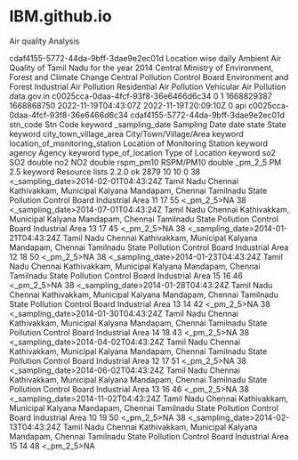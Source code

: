 # IBM.github.io
Air quality Analysis
<?xml version="1.0"?>
  <result>
    <index_name>cdaf4155-5772-44da-9bff-3dae9e2ec01d</index_name>
    <title>Location wise daily Ambient Air Quality of Tamil Nadu for the year 2014</title>
    <desc>Location wise daily Ambient Air Quality of Tamil Nadu for the year 2014</desc>
    <org_type>Central</org_type>
    <org>
      <item>Ministry of Environment, Forest and Climate Change</item>
      <item>Central Pollution Control Board</item>
    </org>
    <sector>
      <item>Environment and Forest</item>
      <item>Industrial Air Pollution</item>
      <item>Residential Air Pollution</item>
      <item>Vehicular Air Pollution</item>
    </sector>
    <source>data.gov.in</source>
    <catalog_uuid>c0025cca-0daa-4fcf-93f8-36e6466d6c34</catalog_uuid>
    <visualizable>0</visualizable>
    <active>1</active>
    <created>1668829387</created>
    <updated>1668868750</updated>
    <created_date>2022-11-19T04:43:07Z</created_date>
    <updated_date>2022-11-19T20:09:10Z</updated_date>
    <external_ws>0</external_ws>
    <external_ws_url/>
    <target_bucket>
      <index>api</index>
      <type>c0025cca-0daa-4fcf-93f8-36e6466d6c34</type>
      <field>cdaf4155-5772-44da-9bff-3dae9e2ec01d</field>
    </target_bucket>
    <field>
      <item>
        <id>stn_code</id>
        <name>Stn Code</name>
        <type>keyword</type>
      </item>
      <item>
        <id>_sampling_date</id>
        <name>Sampling Date</name>
        <type>date</type>
      </item>
      <item>
        <id>state</id>
        <name>State</name>
        <type>keyword</type>
      </item>
      <item>
        <id>city_town_village_area</id>
        <name>City/Town/Village/Area</name>
        <type>keyword</type>
      </item>
      <item>
        <id>location_of_monitoring_station</id>
        <name>Location of Monitoring Station</name>
        <type>keyword</type>
      </item>
      <item>
        <id>agency</id>
        <name>Agency</name>
        <type>keyword</type>
      </item>
      <item>
        <id>type_of_location</id>
        <name>Type of Location</name>
        <type>keyword</type>
      </item>
      <item>
        <id>so2</id>
        <name>SO2</name>
        <type>double</type>
      </item>
      <item>
        <id>no2</id>
        <name>NO2</name>
        <type>double</type>
      </item>
      <item>
        <id>rspm_pm10</id>
        <name>RSPM/PM10</name>
        <type>double</type>
      </item>
      <item>
        <id>_pm_2_5</id>
        <name>PM 2.5</name>
        <type>keyword</type>
      </item>
    </field>
    <message>Resource lists</message>
    <version>2.2.0</version>
    <status>ok</status>
    <total>2879</total>
    <count>10</count>
    <limit>10</limit>
    <offset>0</offset>
    <records>
      <item>
        <stn_code>38</stn_code>
        <_sampling_date>2014-02-01T04:43:24Z</_sampling_date>
        <state>Tamil Nadu</state>
        <city_town_village_area>Chennai</city_town_village_area>
        <location_of_monitoring_station>Kathivakkam, Municipal Kalyana Mandapam, Chennai</location_of_monitoring_station>
        <agency>Tamilnadu State Pollution Control Board</agency>
        <type_of_location>Industrial Area</type_of_location>
        <so2>11</so2>
        <no2>17</no2>
        <rspm_pm10>55</rspm_pm10>
        <_pm_2_5>NA</_pm_2_5>
      </item>
      <item>
        <stn_code>38</stn_code>
        <_sampling_date>2014-07-01T04:43:24Z</_sampling_date>
        <state>Tamil Nadu</state>
        <city_town_village_area>Chennai</city_town_village_area>
        <location_of_monitoring_station>Kathivakkam, Municipal Kalyana Mandapam, Chennai</location_of_monitoring_station>
        <agency>Tamilnadu State Pollution Control Board</agency>
        <type_of_location>Industrial Area</type_of_location>
        <so2>13</so2>
        <no2>17</no2>
        <rspm_pm10>45</rspm_pm10>
        <_pm_2_5>NA</_pm_2_5>
      </item>
      <item>
        <stn_code>38</stn_code>
        <_sampling_date>2014-01-21T04:43:24Z</_sampling_date>
        <state>Tamil Nadu</state>
        <city_town_village_area>Chennai</city_town_village_area>
        <location_of_monitoring_station>Kathivakkam, Municipal Kalyana Mandapam, Chennai</location_of_monitoring_station>
        <agency>Tamilnadu State Pollution Control Board</agency>
        <type_of_location>Industrial Area</type_of_location>
        <so2>12</so2>
        <no2>18</no2>
        <rspm_pm10>50</rspm_pm10>
        <_pm_2_5>NA</_pm_2_5>
      </item>
      <item>
        <stn_code>38</stn_code>
        <_sampling_date>2014-01-23T04:43:24Z</_sampling_date>
        <state>Tamil Nadu</state>
        <city_town_village_area>Chennai</city_town_village_area>
        <location_of_monitoring_station>Kathivakkam, Municipal Kalyana Mandapam, Chennai</location_of_monitoring_station>
        <agency>Tamilnadu State Pollution Control Board</agency>
        <type_of_location>Industrial Area</type_of_location>
        <so2>15</so2>
        <no2>16</no2>
        <rspm_pm10>46</rspm_pm10>
        <_pm_2_5>NA</_pm_2_5>
      </item>
      <item>
        <stn_code>38</stn_code>
        <_sampling_date>2014-01-28T04:43:24Z</_sampling_date>
        <state>Tamil Nadu</state>
        <city_town_village_area>Chennai</city_town_village_area>
        <location_of_monitoring_station>Kathivakkam, Municipal Kalyana Mandapam, Chennai</location_of_monitoring_station>
        <agency>Tamilnadu State Pollution Control Board</agency>
        <type_of_location>Industrial Area</type_of_location>
        <so2>13</so2>
        <no2>14</no2>
        <rspm_pm10>42</rspm_pm10>
        <_pm_2_5>NA</_pm_2_5>
      </item>
      <item>
        <stn_code>38</stn_code>
        <_sampling_date>2014-01-30T04:43:24Z</_sampling_date>
        <state>Tamil Nadu</state>
        <city_town_village_area>Chennai</city_town_village_area>
        <location_of_monitoring_station>Kathivakkam, Municipal Kalyana Mandapam, Chennai</location_of_monitoring_station>
        <agency>Tamilnadu State Pollution Control Board</agency>
        <type_of_location>Industrial Area</type_of_location>
        <so2>14</so2>
        <no2>18</no2>
        <rspm_pm10>43</rspm_pm10>
        <_pm_2_5>NA</_pm_2_5>
      </item>
      <item>
        <stn_code>38</stn_code>
        <_sampling_date>2014-04-02T04:43:24Z</_sampling_date>
        <state>Tamil Nadu</state>
        <city_town_village_area>Chennai</city_town_village_area>
        <location_of_monitoring_station>Kathivakkam, Municipal Kalyana Mandapam, Chennai</location_of_monitoring_station>
        <agency>Tamilnadu State Pollution Control Board</agency>
        <type_of_location>Industrial Area</type_of_location>
        <so2>12</so2>
        <no2>17</no2>
        <rspm_pm10>51</rspm_pm10>
        <_pm_2_5>NA</_pm_2_5>
      </item>
      <item>
        <stn_code>38</stn_code>
        <_sampling_date>2014-06-02T04:43:24Z</_sampling_date>
        <state>Tamil Nadu</state>
        <city_town_village_area>Chennai</city_town_village_area>
        <location_of_monitoring_station>Kathivakkam, Municipal Kalyana Mandapam, Chennai</location_of_monitoring_station>
        <agency>Tamilnadu State Pollution Control Board</agency>
        <type_of_location>Industrial Area</type_of_location>
        <so2>13</so2>
        <no2>16</no2>
        <rspm_pm10>46</rspm_pm10>
        <_pm_2_5>NA</_pm_2_5>
      </item>
      <item>
        <stn_code>38</stn_code>
        <_sampling_date>2014-11-02T04:43:24Z</_sampling_date>
        <state>Tamil Nadu</state>
        <city_town_village_area>Chennai</city_town_village_area>
        <location_of_monitoring_station>Kathivakkam, Municipal Kalyana Mandapam, Chennai</location_of_monitoring_station>
        <agency>Tamilnadu State Pollution Control Board</agency>
        <type_of_location>Industrial Area</type_of_location>
        <so2>10</so2>
        <no2>19</no2>
        <rspm_pm10>50</rspm_pm10>
        <_pm_2_5>NA</_pm_2_5>
      </item>
      <item>
        <stn_code>38</stn_code>
        <_sampling_date>2014-02-13T04:43:24Z</_sampling_date>
        <state>Tamil Nadu</state>
        <city_town_village_area>Chennai</city_town_village_area>
        <location_of_monitoring_station>Kathivakkam, Municipal Kalyana Mandapam, Chennai</location_of_monitoring_station>
        <agency>Tamilnadu State Pollution Control Board</agency>
        <type_of_location>Industrial Area</type_of_location>
        <so2>15</so2>
        <no2>14</no2>
        <rspm_pm10>48</rspm_pm10>
        <_pm_2_5>NA</_pm_2_5>
      </item>
    </records>
  </result>
